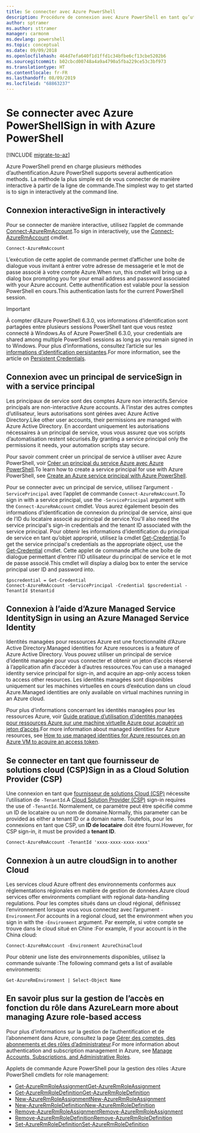 ```yaml
---
title: Se connecter avec Azure PowerShell
description: Procédure de connexion avec Azure PowerShell en tant qu’utilisateur, en tant que principal de service, ou avec des identités managées pour les ressources Azure.
author: sptramer
ms.author: sttramer
manager: carmonm
ms.devlang: powershell
ms.topic: conceptual
ms.date: 09/09/2018
ms.openlocfilehash: 464d7efa640f1d1ffd1c34bfbe6cf13cbe5202b6
ms.sourcegitcommit: b02cbcd00748a4a9a4790a5fba229ce53c3bf973
ms.translationtype: HT
ms.contentlocale: fr-FR
ms.lasthandoff: 08/09/2019
ms.locfileid: "68863237"
---
```

# <a name="sign-in-with-azure-powershell"></a><span data-ttu-id="b9f2b-103">Se connecter avec Azure PowerShell</span><span class="sxs-lookup"><span data-stu-id="b9f2b-103">Sign in with Azure PowerShell</span></span>

[!INCLUDE [migrate-to-az](../includes/migrate-to-az.md)]

<span data-ttu-id="b9f2b-104">Azure PowerShell prend en charge plusieurs méthodes d’authentification.</span><span class="sxs-lookup"><span data-stu-id="b9f2b-104">Azure PowerShell supports several authentication methods.</span></span> <span data-ttu-id="b9f2b-105">La méthode la plus simple est de vous connecter de manière interactive à partir de la ligne de commande.</span><span class="sxs-lookup"><span data-stu-id="b9f2b-105">The simplest way to get started is to sign in interactively at the command line.</span></span>

## <a name="sign-in-interactively"></a><span data-ttu-id="b9f2b-106">Connexion interactive</span><span class="sxs-lookup"><span data-stu-id="b9f2b-106">Sign in interactively</span></span>

<span data-ttu-id="b9f2b-107">Pour se connecter de manière interactive, utilisez l’applet de commande [Connect-AzureRmAccount](/powershell/module/azurerm.profile/connect-azurermaccount).</span><span class="sxs-lookup"><span data-stu-id="b9f2b-107">To sign in interactively, use the [Connect-AzureRmAccount](/powershell/module/azurerm.profile/connect-azurermaccount) cmdlet.</span></span>

```azurepowershell-interactive
Connect-AzureRmAccount
```

<span data-ttu-id="b9f2b-108">L’exécution de cette applet de commande permet d’afficher une boîte de dialogue vous invitant à entrer votre adresse de messagerie et le mot de passe associé à votre compte Azure.</span><span class="sxs-lookup"><span data-stu-id="b9f2b-108">When run, this cmdlet will bring up a dialog box prompting you for your email address and password associated with your Azure account.</span></span> <span data-ttu-id="b9f2b-109">Cette authentification est valable pour la session PowerShell en cours.</span><span class="sxs-lookup"><span data-stu-id="b9f2b-109">This authentication lasts for the current PowerShell session.</span></span>

> [!IMPORTANT]
> <span data-ttu-id="b9f2b-110">À compter d’Azure PowerShell 6.3.0, vos informations d’identification sont partagées entre plusieurs sessions PowerShell tant que vous restez connecté à Windows.</span><span class="sxs-lookup"><span data-stu-id="b9f2b-110">As of Azure PowerShell 6.3.0, your credentials are shared among multiple PowerShell sessions as long as you remain signed in to Windows.</span></span> <span data-ttu-id="b9f2b-111">Pour plus d’informations, consultez l’article sur les [informations d’identification persistantes](context-persistence.md).</span><span class="sxs-lookup"><span data-stu-id="b9f2b-111">For more information, see the article on [Persistent Credentials](context-persistence.md).</span></span>

## <a name="sign-in-with-a-service-principal"></a><span data-ttu-id="b9f2b-112">Connexion avec un principal de service</span><span class="sxs-lookup"><span data-stu-id="b9f2b-112">Sign in with a service principal</span></span>

<span data-ttu-id="b9f2b-113">Les principaux de service sont des comptes Azure non interactifs.</span><span class="sxs-lookup"><span data-stu-id="b9f2b-113">Service principals are non-interactive Azure accounts.</span></span> <span data-ttu-id="b9f2b-114">À l’instar des autres comptes d’utilisateur, leurs autorisations sont gérées avec Azure Active Directory.</span><span class="sxs-lookup"><span data-stu-id="b9f2b-114">Like other user accounts, their permissions are managed with Azure Active Directory.</span></span> <span data-ttu-id="b9f2b-115">En accordant uniquement les autorisations nécessaires à un principal de service, vous vous assurez que vos scripts d’automatisation restent sécurisés.</span><span class="sxs-lookup"><span data-stu-id="b9f2b-115">By granting a service principal only the permissions it needs, your automation scripts stay secure.</span></span>

<span data-ttu-id="b9f2b-116">Pour savoir comment créer un principal de service à utiliser avec Azure PowerShell, voir [Créer un principal du service Azure avec Azure PowerShell](create-azure-service-principal-azureps.md).</span><span class="sxs-lookup"><span data-stu-id="b9f2b-116">To learn how to create a service principal for use with Azure PowerShell, see [Create an Azure service principal with Azure PowerShell](create-azure-service-principal-azureps.md).</span></span>

<span data-ttu-id="b9f2b-117">Pour se connecter avec un principal de service, utilisez l’argument `-ServicePrincipal` avec l’applet de commande `Connect-AzureRmAccount`.</span><span class="sxs-lookup"><span data-stu-id="b9f2b-117">To sign in with a service principal, use the `-ServicePrincipal` argument with the `Connect-AzureRmAccount` cmdlet.</span></span> <span data-ttu-id="b9f2b-118">Vous aurez également besoin des informations d’identification de connexion du principal de service, ainsi que de l’ID du locataire associé au principal de service.</span><span class="sxs-lookup"><span data-stu-id="b9f2b-118">You'll also need the service principal's sign-in credentials and the tenant ID associated with the service principal.</span></span> <span data-ttu-id="b9f2b-119">Pour obtenir les informations d’identification du principal de service en tant qu’objet approprié, utilisez la cmdlet [Get-Credential](/powershell/module/microsoft.powershell.security/get-credential).</span><span class="sxs-lookup"><span data-stu-id="b9f2b-119">To get the service principal's credentials as the appropriate object, use the [Get-Credential](/powershell/module/microsoft.powershell.security/get-credential) cmdlet.</span></span> <span data-ttu-id="b9f2b-120">Cette applet de commande affiche une boîte de dialogue permettant d’entrer l’ID utilisateur du principal de service et le mot de passe associé.</span><span class="sxs-lookup"><span data-stu-id="b9f2b-120">This cmdlet will display a dialog box to enter the service principal user ID and password into.</span></span>

```azurepowershell-interactive
$pscredential = Get-Credential
Connect-AzureRmAccount -ServicePrincipal -Credential $pscredential -TenantId $tenantid
```

## <a name="sign-in-using-an-azure-managed-service-identity"></a><span data-ttu-id="b9f2b-121">Connexion à l’aide d’Azure Managed Service Identity</span><span class="sxs-lookup"><span data-stu-id="b9f2b-121">Sign in using an Azure Managed Service Identity</span></span>

<span data-ttu-id="b9f2b-122">Identités managées pour ressources Azure est une fonctionnalité d’Azure Active Directory.</span><span class="sxs-lookup"><span data-stu-id="b9f2b-122">Managed identities for Azure resources is a feature of Azure Active Directory.</span></span> <span data-ttu-id="b9f2b-123">Vous pouvez utiliser un principal de service d’identité managée pour vous connecter et obtenir un jeton d’accès réservé à l’application afin d’accéder à d’autres ressources.</span><span class="sxs-lookup"><span data-stu-id="b9f2b-123">You can use a managed identity service principal for sign-in, and acquire an app-only access token to access other resources.</span></span> <span data-ttu-id="b9f2b-124">Les identités managées sont disponibles uniquement sur les machines virtuelles en cours d’exécution dans un cloud Azure.</span><span class="sxs-lookup"><span data-stu-id="b9f2b-124">Managed identities are only available on virtual machines running in an Azure cloud.</span></span>

<span data-ttu-id="b9f2b-125">Pour plus d’informations concernant les identités managées pour les ressources Azure, voir [Guide pratique d’utilisation d’identités managées pour ressources Azure sur une machine virtuelle Azure pour acquérir un jeton d’accès](/azure/active-directory/managed-identities-azure-resources/how-to-use-vm-token).</span><span class="sxs-lookup"><span data-stu-id="b9f2b-125">For more information about managed identities for Azure resources, see [How to use managed identities for Azure resources on an Azure VM to acquire an access token](/azure/active-directory/managed-identities-azure-resources/how-to-use-vm-token).</span></span>

## <a name="sign-in-as-a-cloud-solution-provider-csp"></a><span data-ttu-id="b9f2b-126">Se connecter en tant que fournisseur de solutions cloud (CSP)</span><span class="sxs-lookup"><span data-stu-id="b9f2b-126">Sign in as a Cloud Solution Provider (CSP)</span></span>

<span data-ttu-id="b9f2b-127">Une connexion en tant que [fournisseur de solutions Cloud (CSP)](https://azure.microsoft.com/offers/ms-azr-0145p/) nécessite l’utilisation de `-TenantId`.</span><span class="sxs-lookup"><span data-stu-id="b9f2b-127">A [Cloud Solution Provider (CSP)](https://azure.microsoft.com/offers/ms-azr-0145p/) sign-in requires the use of `-TenantId`.</span></span> <span data-ttu-id="b9f2b-128">Normalement, ce paramètre peut être spécifié comme un ID de locataire ou un nom de domaine.</span><span class="sxs-lookup"><span data-stu-id="b9f2b-128">Normally, this parameter can be provided as either a tenant ID or a domain name.</span></span> <span data-ttu-id="b9f2b-129">Toutefois, pour les connexions en tant que CSP, un **ID de locataire** doit être fourni.</span><span class="sxs-lookup"><span data-stu-id="b9f2b-129">However, for CSP sign-in, it must be provided a **tenant ID**.</span></span>

```azurepowershell-interactive
Connect-AzureRmAccount -TenantId 'xxxx-xxxx-xxxx-xxxx'
```

## <a name="sign-in-to-another-cloud"></a><span data-ttu-id="b9f2b-130">Connexion à un autre cloud</span><span class="sxs-lookup"><span data-stu-id="b9f2b-130">Sign in to another Cloud</span></span>

<span data-ttu-id="b9f2b-131">Les services cloud Azure offrent des environnements conformes aux réglementations régionales en matière de gestion de données.</span><span class="sxs-lookup"><span data-stu-id="b9f2b-131">Azure cloud services offer environments compliant with regional data-handling regulations.</span></span>
<span data-ttu-id="b9f2b-132">Pour les comptes situés dans un cloud régional, définissez l’environnement lorsque vous vous connectez avec l’argument `-Environment`.</span><span class="sxs-lookup"><span data-stu-id="b9f2b-132">For accounts in a regional cloud, set the environment when you sign in with the `-Environment` argument.</span></span>
<span data-ttu-id="b9f2b-133">Par exemple, si votre compte se trouve dans le cloud situé en Chine :</span><span class="sxs-lookup"><span data-stu-id="b9f2b-133">For example, if your account is in the China cloud:</span></span>

```azurepowershell-interactive
Connect-AzureRmAccount -Environment AzureChinaCloud
```

<span data-ttu-id="b9f2b-134">Pour obtenir une liste des environnements disponibles, utilisez la commande suivante :</span><span class="sxs-lookup"><span data-stu-id="b9f2b-134">The following command gets a list of available environments:</span></span>

```azurepowershell-interactive
Get-AzureRmEnvironment | Select-Object Name
```

## <a name="learn-more-about-managing-azure-role-based-access"></a><span data-ttu-id="b9f2b-135">En savoir plus sur la gestion de l’accès en fonction du rôle dans Azure</span><span class="sxs-lookup"><span data-stu-id="b9f2b-135">Learn more about managing Azure role-based access</span></span>

<span data-ttu-id="b9f2b-136">Pour plus d’informations sur la gestion de l’authentification et de l’abonnement dans Azure, consultez la page [Gérer des comptes, des abonnements et des rôles d’administrateur](/azure/active-directory/role-based-access-control-configure).</span><span class="sxs-lookup"><span data-stu-id="b9f2b-136">For more information about authentication and subscription management in Azure, see [Manage Accounts, Subscriptions, and Administrative Roles](/azure/active-directory/role-based-access-control-configure).</span></span>

<span data-ttu-id="b9f2b-137">Applets de commande Azure PowerShell pour la gestion des rôles :</span><span class="sxs-lookup"><span data-stu-id="b9f2b-137">Azure PowerShell cmdlets for role management:</span></span>

* [<span data-ttu-id="b9f2b-138">Get-AzureRmRoleAssignment</span><span class="sxs-lookup"><span data-stu-id="b9f2b-138">Get-AzureRmRoleAssignment</span></span>](/powershell/module/AzureRM.Resources/Get-AzureRmRoleAssignment)
* [<span data-ttu-id="b9f2b-139">Get-AzureRmRoleDefinition</span><span class="sxs-lookup"><span data-stu-id="b9f2b-139">Get-AzureRmRoleDefinition</span></span>](/powershell/module/AzureRM.Resources/Get-AzureRmRoleDefinition)
* [<span data-ttu-id="b9f2b-140">New-AzureRmRoleAssignment</span><span class="sxs-lookup"><span data-stu-id="b9f2b-140">New-AzureRmRoleAssignment</span></span>](/powershell/module/AzureRM.Resources/New-AzureRmRoleAssignment)
* [<span data-ttu-id="b9f2b-141">New-AzureRmRoleDefinition</span><span class="sxs-lookup"><span data-stu-id="b9f2b-141">New-AzureRmRoleDefinition</span></span>](/powershell/module/AzureRM.Resources/New-AzureRmRoleDefinition)
* [<span data-ttu-id="b9f2b-142">Remove-AzureRmRoleAssignment</span><span class="sxs-lookup"><span data-stu-id="b9f2b-142">Remove-AzureRmRoleAssignment</span></span>](/powershell/module/AzureRM.Resources/Remove-AzureRmRoleAssignment)
* [<span data-ttu-id="b9f2b-143">Remove-AzureRmRoleDefinition</span><span class="sxs-lookup"><span data-stu-id="b9f2b-143">Remove-AzureRmRoleDefinition</span></span>](/powershell/module/AzureRM.Resources/Remove-AzureRmRoleDefinition)
* [<span data-ttu-id="b9f2b-144">Set-AzureRmRoleDefinition</span><span class="sxs-lookup"><span data-stu-id="b9f2b-144">Set-AzureRmRoleDefinition</span></span>](/powershell/module/AzureRM.Resources/Set-AzureRmRoleDefinition)
